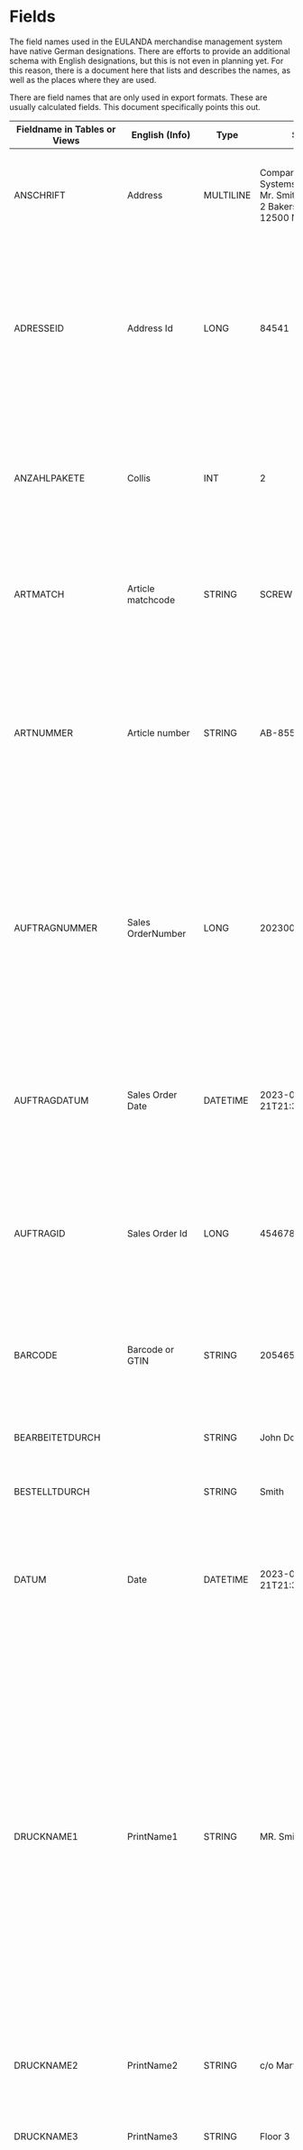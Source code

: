 # Fields

The field names used in the EULANDA merchandise management system have native German designations. There are efforts to provide an additional schema with English designations, but this is not even in planning yet. For this reason, there is a document here that lists and describes the names, as well as the places where they are used.

There are field names that are only used in export formats. These are usually calculated fields. This document specifically points this out.

| Fieldname in Tables or Views | English (Info)                  | Type      | Sample                                                       | Description                                                  |
| ---------------------------- | ------------------------------- | --------- | ------------------------------------------------------------ | ------------------------------------------------------------ |
| ANSCHRIFT                    | Address                         | MULTILINE | Company Enterprise Systems Ltd.<br/>				 Mr.  Smith<br/>				 2 Bakers Street<br/>				 12500 Maple, NY | A multi-line address specifically designed for printing a label. It consists of the address fields of the record. |
| ADRESSEID                    | Address Id                      | LONG      | 84541                                                        | It is the ID that uniquely specifies the address in the 'ADRESSE' table. Each record in the 'ADRESSE' table contains a unique ID, which will never be reassigned by the SQL server even after the address has been deleted. |
| ANZAHLPAKETE                 | Collis                          | INT       | 2                                                            | This indicates the number of packages that belong to a delivery note. This number is either manually specified in the delivery note module or set by an interface. |
| ARTMATCH                     | Article matchcode               | STRING    | SCREW                                                        | A vague search term for an item to make it easier to find. It is always specified in capital letters and does not contain country-specific letters. |
| ARTNUMMER                    | Article number                  | STRING    | AB-8556                                                      | An article number or product number. This is unique in the system and is used as a reference, particularly in external systems. It is always specified in capital letters and does not contain country-specific letters. |
| AUFTRAGNUMMER                | Sales OrderNumber               | LONG      | 2023001                                                      | The order number is usually a consecutive number assigned by the system. The starting value of the counter can be predefined and also manually set to a new value. For example, it is common practice to set the counter to a new value at the beginning of a new year. |
| AUFTRAGDATUM                 | Sales Order Date                | DATETIME  | 2023-04-21T21:32:15.0+00:00                                  | The date the order is recorded. It is assigned by the system on the server. The server's local time (location of the server) is used for this purpose. |
| AUFTRAGID                    | Sales Order Id                  | LONG      | 454678                                                       | The ID of the order record. Each record in the 'AUFTRAG' table contains a unique ID, which will never be reassigned by the SQL server even after an order has been deleted. |
| BARCODE                      | Barcode or GTIN                 | STRING    | 2054653231125                                                | Barcode number or GTIN of an article. This can be unique in the merchandise management system, but it doesn't have to be. |
| BEARBEITETDURCH              |                                 | STRING    | John Doe                                                     | The name of the clerk or the interface system that recorded the order. |
| BESTELLTDURCH                |                                 | STRING    | Smith                                                        | The name of the client or customer who placed the order.     |
| DATUM                        | Date                            | DATETIME  | 2023-04-21T21:32:15.0+00:00                                  | The date the record is recorded. It is assigned by the system on the server. The server's local time (location of the server) is used for this purpose. |
| DRUCKNAME1                   | PrintName1                      | STRING    | MR. Smith                                                    | The first line of the name in an address. A total of 3 lines are supported. The prefix 'DRUCK' means that it was specifically prepared for printing the document. Essentially, the content corresponds to the database field 'NAME1'. However, if the clerk, for example, left the second line of the name blank, the content of the 'DRUCK' labeled name will shift downward, causing the blank lines to move upward. This is for optical reasons to ensure that the address is printed as a cohesive whole. |
| DRUCKNAME2                   | PrintName2                      | STRING    | c/o Martin Gauss                                             | Analogous to 'DRUCKNAME1'; Note: 'DRUCK' means 'print' or 'printing' in German. |
| DRUCKNAME3                   | PrintName3                      | STRING    | Floor 3                                                      | Analogous to 'DRUCKNAME1'; Note: 'DRUCK' means 'print' or 'printing' in German. |
| EMAIL                        | Email                           | STRING    | john@doe.com                                                 | The email address of the delivery address. This can be read into the order via an interface. The field is referred to as 'SHOPLEMAIL'. |
| ERWEITERTEPO                 | Extended PosNo                  | STRING    | 10.1.5                                                       | An extended position number, usually used to refer to an external document such as a tender. These often use a structured numbering system. This number is used in positions for offers, orders, delivery notes, etc. |
| FIBUKONTO                    | Account number                  | LONG      | 102300                                                       | This is the account number used in financial accounting. With this number, the address is listed in the financial accounting system. |
| GEWICHT                      | Weight                          | FLOAT     | 12.5                                                         | This is the total weight of the shipment as measured.The weight, if it belongs to a position, can only refer to that position. |
| GEWICHTSUM                   | Weight calculated               | FLOAT     | 12.8                                                         | This is the calculated weight of the entire shipment. The calculated weight is determined from the individual weights stored in the item master. The weight, if it belongs to a position, can only refer to that position. |
| ID                           | ID                              | LONG      | 8956                                                         | very table has a column called 'ID'. Each record in each table has a unique number in the respective table. This number is assigned by the server when the record is created and cannot be changed. |
| ID.ALIAS                     | ID.ALIAS                        | STRING    | 2023001                                                      | This field is an alias for the actual ID of the record. The real ID is not suitable for synchronization purposes. Therefore, this special field can be specified as the first one in the XML of the address or delivery note etc. It contains a unique key. Normally, for articles, this is the field 'ARTNUMMER', for addresses the field 'MATCH', for delivery notes the delivery note number, etc. However, it is possible to use other unique fields. These must then be agreed upon between the parties. For articles, for example, these could be ‘BARCODE’, ‘ID’, and ‘UID’. |
| INFO                         | Info                            | MULTILINE | Some informations...                                         | A general field for entering multiline information. Paragraphs in this field are represented with CRLF (Carriage Return and Line Feed). |
| KARTONS                      | Boxes                           | LONG      | 2                                                            | Number of cartons for a delivery note position. If a carton is partially opened, it is counted as a whole here. The number refers to the position on the delivery note. |
| KARTONSBERECHNET             | Units                           | FLOAT     | 1.3                                                          | Here, the carton is calculated. In this case, there is one full carton and a second one that is partially opened. If you want to know the number of cartons, it is better to use the field "Cartons". |
| KURZTEXT1                    | Short description line 1        | STRING    | Sample product line one                                      | The short text 1 refers to the first line of a brief content description. It is usually supplemented with ‘KURZTEXT1’. This division is historical. |
| KURZTEXT2                    | Short description line 1        | STRING    | Sample product line two                                      | see ‘KURZTEXT1’                                              |
| LAND                         | Country                         | STRING    | GB                                                           | The country is specified in ISO two-letter code.             |
| LANGTEXT                     | Long description                | MULTILINE | Long text description with multiple lines...                 | Contains a detailed article text description. Each paragraph is separated with CRLF. |
| LIEFERBED                    | DeliveryTerms                   | STRING    | EXPRESS                                                      | Delivery terms/conditions.                                   |
| LIEFERSCHEINNUMMER           | DeliveryNoteNo                  | LONG      | 2023001                                                      | The number of the delivery note. This number is based on a number range that can be set to any value by the user if necessary. However, the number is unique. |
| MENGE                        | Quantity                        | FLOAT     | 5.0                                                          | Number of items to be delivered in a position, for example, a delivery note position. |
| MENGENEH                     | Quantity units                  | STRING    | piece(s)                                                     | he unit of measure in which the article is to be delivered. The designations of the unit of measure can be agreed bilaterally. |
| NAME1                        | Name1                           | STRING    | MR. Smith                                                    | Similar to 'DRUCKNAME1', but this is the physical field in the database. If something was entered in the 'NAME1' field, the content will be reproduced here 1:1. |
| NAME2                        | Name2                           | STRING    | c/o Martin Gauss                                             | Analogous to 'NAME1'                                         |
| NAME3                        | Name3                           | STRING    | Floor 3                                                      | Analogous to 'NAME1'                                         |
| NAMELANG                     | Name one line                   | STRING    | MR. Smith c/o Martin Gauss Floor 3                           | This field combines the contents of the name fields 'NAME1', 'NAME2', and 'NAME3' into one field. This is done to simplify data transfer to external systems. |
| NACHTEXT                     | Remark (after)                  | MULTILINE | Some informations                                            | A field to enter multiline information about the record. This information is usually printed at the end of a document. Paragraphs in this field are represented with CRLF (Carriage Return and Line Feed). |
| OBJEKT                       | Object                          | STRING    | Project information                                          | This field can be used to enter free-form information. Typically, a brief description of what the goods are is entered here. |
| ORT                          | City                            | STRING    | London                                                       | The city of the address.                                     |
| PLZ                          | Postalcode (Zip)                | STRING    | 65510                                                        | The postal code or ZIP code of a city to which the specified address belongs. |
| POSNUMMER                    | Line Item number                | INT       | 1                                                            | Position number or line item of an offer, delivery note, etc. |
| PROVINZ                      | State                           | STRING    | NY                                                           | The state or province of a country, for example, the state of NY in the USA, to which the specified address belongs. |
| RABATTGR                     | Discount group                  | STRING    | H25                                                          | The discount group to which this article belongs. The discount group can be used to calculate a discount. |
| SPEDAUFTRAGNR                | Freight forwarding order number | STRING    | HZ-/55                                                       | The freight forwarding order number.                         |
| STRASSE                      | Street                          | STRING    | Bakerstreet 4                                                | The street of the specified address.                         |
| TEL                          | Telephone No                    | STRING    | 00496269122698                                               | The telephone number of the specified address.               |
| TRACKINGNR                   | Tracking Numbers                | MULTILINE | 45466646654<br />46689989996                                 | Tracking numbers for this delivery note. Any number of tracking numbers can be provided. Each one is separated by CRLF (Carriage Return and Line Feed). |
| UID                          | UID                             | STRING    | D34A5C45-2A73-4197-A99D-96DF1705825E                         | A UID, if available, is an alternative value to uniquely specify a record and potentially synchronize with external systems. |
| ULTRAKURZTEXT                | Ultra short description         | STRING    | Apple                                                        | This short text is very brief and is mainly used in Point Of Sales Systems. |
| URSPRUNGSLAND                | Country of origin               | STRING    | CN                                                           | The country of origin is the country where the goods originally come from. |
| USTID                        | VAT                             | STRING    | DE55656112                                                   | Tax identification number in the European region. It always begins with the ISO country code of the country where the delivery is made. |
| USERD1                       | Custom date field 1             | DATETIME  | 2023-04-21T21:32:15.0+00:00                                  | A freely definable date field for bilateral information.     |
| USERD2                       | Custom date field 2             | DATETIME  | 2023-04-21T21:32:15.0+00:00                                  | A freely definable date field for bilateral information.     |
| USERI1                       | Custom Int field 1              | LONG      | 6854654                                                      | A freely definable integer field for bilateral information.  |
| USERI2                       | Custom Int field 2              | LONG      | 6854654                                                      | A freely definable integer field for bilateral information.  |
| USERI3                       | Custom Int field 3              | LONG      | 6854654                                                      | A freely definable integer field for bilateral information.  |
| USERN1                       | Custom float field 1            | FLOAT     | 14.5                                                         | A freely definable decimal field for bilateral information.  |
| USERN2                       | Custom float field 2            | FLOAT     | 14.5                                                         | A freely definable decimal field for bilateral information.  |
| USERN3                       | Custom float field 3            | FLOAT     | 14.5                                                         | A freely definable decimal field for bilateral information.  |
| USERVC1                      | Custom string field 1           | STRING    | Hello                                                        | A freely definable string field for bilateral information.   |
| USERVC2                      | Custom string field 2           | STRING    | Hello                                                        | A freely definable string field for bilateral information.   |
| USERVC3                      | Custom string field 3           | STRING    | Hello                                                        | A freely definable string field for bilateral information.   |
| VERPACKEH                    | Packaging unit                  | INT       | 5                                                            | The packaging unit specifies how many units of a product are contained in one box. |
| VERSANDARTNAME               | Name of Carrier                 | STRING    | DHL                                                          | Name of the shipping method or carrier.                      |
| VORTEXT                      | Remark (before)                 | MULTILINE | Some informations                                            | A field to enter multiline information about the record. This information is usually printed at the beginning of a document. Paragraphs in this field are represented with CRLF (Carriage Return and Line Feed). |
| WARENGR                      | Product category                | STRING    | HARDWARE                                                     | A product category or classification that groups items based on their properties, functions, intended use, or other characteristics is referred to as a "merchandise group". Assigning items to merchandise groups can be used for better organization, analysis, and reporting. |
| WARENNR                      | HS code                         | STRING    | 852133                                                       | The commodity code is the Harmonized System (HS) code used for international trade and customs purposes |
| ZAHLUNGSART                  | Payment method                  | STRING    | MISC                                                         | Payment method such as PayPal, collection, prepayment, open invoice, cash on delivery, etc. |

